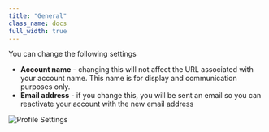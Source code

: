 ```yaml
---
title: "General"
class_name: docs
full_width: true
---
```


You can change the following settings

- **Account name** - changing this will not affect the URL associated with your account name. This name is for display and communication purposes only.
- **Email address** - if you change this, you will be sent an email so you can reactivate your account with the new email address

![Profile Settings](img/docs/prefs-account-profile.png)

